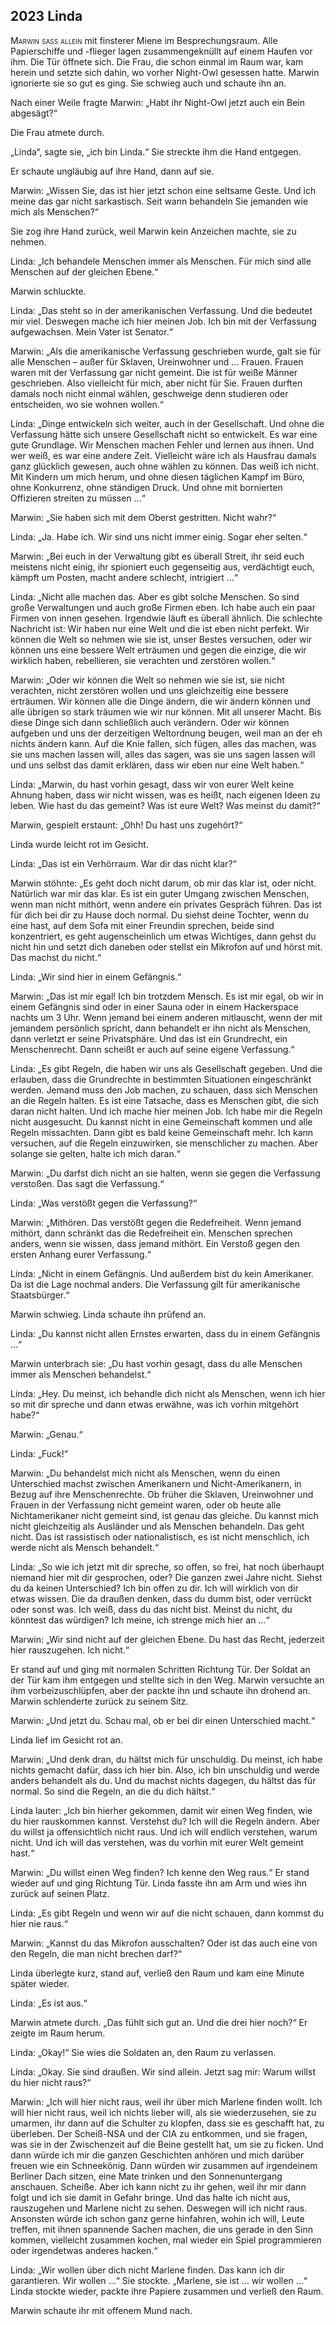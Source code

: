 ## **2023** Linda

<span style="font-variant:small-caps;">Marwin saß allein</span> mit finsterer Miene im Besprechungsraum.
Alle Papierschiffe und -flieger lagen zusammengeknüllt auf einem Haufen vor ihm.
Die Tür öffnete sich.
Die Frau, die schon einmal im Raum war, kam herein und setzte sich dahin, wo vorher Night-Owl gesessen hatte.
Marwin ignorierte sie so gut es ging.
Sie schwieg auch und schaute ihn an.

Nach einer Weile fragte Marwin: „Habt ihr Night-Owl jetzt auch ein Bein abgesägt?“

Die Frau atmete durch.

„Linda“, sagte sie, „ich bin Linda.“
Sie streckte ihm die Hand entgegen.

Er schaute ungläubig auf ihre Hand, dann auf sie.

Marwin: „Wissen Sie, das ist hier jetzt schon eine seltsame Geste.
Und ich meine das gar nicht sarkastisch.
Seit wann behandeln Sie jemanden wie mich als Menschen?“

Sie zog ihre Hand zurück, weil Marwin kein Anzeichen machte, sie zu nehmen.

Linda: „Ich behandele Menschen immer als Menschen.
Für mich sind alle Menschen auf der gleichen Ebene.“

Marwin schluckte.

Linda: „Das steht so in der amerikanischen Verfassung.
Und die bedeutet mir viel.
Deswegen mache ich hier meinen Job.
Ich bin mit der Verfassung aufgewachsen.
Mein Vater ist Senator.“

Marwin: „Als die amerikanische Verfassung geschrieben wurde, galt sie für alle Menschen – außer für Sklaven, Ureinwohner und ... Frauen.
Frauen waren mit der Verfassung gar nicht gemeint.
Die ist für weiße Männer geschrieben.
Also vielleicht für mich, aber nicht für Sie.
Frauen durften damals noch nicht einmal wählen, geschweige denn studieren oder entscheiden, wo sie wohnen wollen.“

Linda: „Dinge entwickeln sich weiter, auch in der Gesellschaft.
Und ohne die Verfassung hätte sich unsere Gesellschaft nicht so entwickelt.
Es war eine gute Grundlage.
Wir Menschen machen Fehler und lernen aus ihnen.
Und wer weiß, es war eine andere Zeit.
Vielleicht wäre ich als Hausfrau damals ganz glücklich gewesen, auch ohne wählen zu können.
Das weiß ich nicht.
Mit Kindern um mich herum, und ohne diesen täglichen Kampf im Büro, ohne Konkurrenz, ohne ständigen Druck.
Und ohne mit bornierten Offizieren streiten zu müssen ...“

Marwin: „Sie haben sich mit dem Oberst gestritten.
Nicht wahr?“

Linda: „Ja.
Habe ich.
Wir sind uns nicht immer einig.
Sogar eher selten.“

Marwin: „Bei euch in der Verwaltung gibt es überall Streit, ihr seid euch meistens nicht einig, ihr spioniert euch gegenseitig aus, verdächtigt euch, kämpft um Posten, macht andere schlecht, intrigiert ...“

Linda: „Nicht alle machen das.
Aber es gibt solche Menschen.
So sind große Verwaltungen und auch große Firmen eben.
Ich habe auch ein paar Firmen von innen gesehen.
Irgendwie läuft es überall ähnlich.
Die schlechte Nachricht ist: Wir haben nur eine Welt und die ist eben nicht perfekt.
Wir können die Welt so nehmen wie sie ist, unser Bestes versuchen, oder wir können uns eine bessere Welt erträumen und gegen die einzige, die wir wirklich haben, rebellieren, sie verachten und zerstören wollen.“

Marwin: „Oder wir können die Welt so nehmen wie sie ist, sie nicht verachten, nicht zerstören wollen und uns gleichzeitig eine bessere erträumen.
Wir können alle die Dinge ändern, die wir ändern können und alle übrigen so stark träumen wie wir nur können.
Mit all unserer Macht.
Bis diese Dinge sich dann schließlich auch verändern.
Oder wir können aufgeben und uns der derzeitigen Weltordnung beugen, weil man an der eh nichts ändern kann.
Auf die Knie fallen, sich fügen, alles das machen, was sie uns machen lassen will, alles das sagen, was sie uns sagen lassen will und uns selbst das damit erklären, dass wir eben nur eine Welt haben.“

Linda: „Marwin, du hast vorhin gesagt, dass wir von eurer Welt keine Ahnung haben, dass wir nicht wissen, was es heißt, nach eigenen Ideen zu leben.
Wie hast du das gemeint?
Was ist eure Welt?
Was meinst du damit?“

Marwin, gespielt erstaunt: „Ohh!
Du hast uns zugehört?“

Linda wurde leicht rot im Gesicht.

Linda: „Das ist ein Verhörraum. War dir das nicht klar?“

Marwin stöhnte: „Es geht doch nicht darum, ob mir das klar ist, oder nicht.
Natürlich war mir das klar.
Es ist ein guter Umgang zwischen Menschen, wenn man nicht mithört, wenn andere ein privates Gespräch führen.
Das ist für dich bei dir zu Hause doch normal.
Du siehst deine Tochter, wenn du eine hast, auf dem Sofa mit einer Freundin sprechen, beide sind konzentriert, es geht augenscheinlich um etwas Wichtiges, dann gehst du nicht hin und setzt dich daneben oder stellst ein Mikrofon auf und hörst mit.
Das machst du nicht.“

Linda: „Wir sind hier in einem Gefängnis.“

Marwin: „Das ist mir egal!
Ich bin trotzdem Mensch.
Es ist mir egal, ob wir in einem Gefängnis sind oder in einer Sauna oder in einem Hackerspace nachts um 3 Uhr.
Wenn jemand bei einem anderen mitlauscht, wenn der mit jemandem persönlich spricht, dann behandelt er ihn nicht als Menschen, dann verletzt er seine Privatsphäre.
Und das ist ein Grundrecht, ein Menschenrecht.
Dann scheißt er auch auf seine eigene Verfassung.“

Linda: „Es gibt Regeln, die haben wir uns als Gesellschaft gegeben.
Und die erlauben, dass die Grundrechte in bestimmten Situationen eingeschränkt werden.
Jemand muss den Job machen, zu schauen, dass sich Menschen an die Regeln halten.
Es ist eine Tatsache, dass es Menschen gibt, die sich daran nicht halten.
Und ich mache hier meinen Job.
Ich habe mir die Regeln nicht ausgesucht.
Du kannst nicht in eine Gemeinschaft kommen und alle Regeln missachten.
Dann gibt es bald keine Gemeinschaft mehr.
Ich kann versuchen, auf die Regeln einzuwirken, sie menschlicher zu machen.
Aber solange sie gelten, halte ich mich daran.“

Marwin: „Du darfst dich nicht an sie halten, wenn sie gegen die Verfassung verstoßen.
Das sagt die Verfassung.“

Linda: „Was verstößt gegen die Verfassung?“

Marwin: „Mithören.
Das verstößt gegen die Redefreiheit.
Wenn jemand mithört, dann schränkt das die Redefreiheit ein.
Menschen sprechen anders, wenn sie wissen, dass jemand mithört.
Ein Verstoß gegen den ersten Anhang eurer Verfassung.“

Linda: „Nicht in einem Gefängnis.
Und außerdem bist du kein Amerikaner.
Da ist die Lage nochmal anders.
Die Verfassung gilt für amerikanische Staatsbürger.“

Marwin schwieg.
Linda schaute ihn prüfend an.

Linda: „Du kannst nicht allen Ernstes erwarten, dass du in einem Gefängnis ...“

Marwin unterbrach sie: „Du hast vorhin gesagt, dass du alle Menschen immer als Menschen behandelst.“

Linda: „Hey.
Du meinst, ich behandle dich nicht als Menschen, wenn ich hier so mit dir spreche und dann etwas erwähne, was ich vorhin mitgehört habe?“

Marwin: „Genau.“

Linda: „Fuck!“

Marwin: „Du behandelst mich nicht als Menschen, wenn du einen Unterschied machst zwischen Amerikanern und Nicht-Amerikanern, in Bezug auf ihre Menschenrechte.
Ob früher die Sklaven, Ureinwohner und Frauen in der Verfassung nicht gemeint waren, oder ob heute alle Nichtamerikaner nicht gemeint sind, ist genau das gleiche.
Du kannst mich nicht gleichzeitig als Ausländer und als Menschen behandeln.
Das geht nicht.
Das ist rassistisch oder nationalistisch, es ist nicht menschlich, ich werde nicht als Mensch behandelt.“

Linda: „So wie ich jetzt mit dir spreche, so offen, so frei, hat noch überhaupt niemand hier mit dir gesprochen, oder?
Die ganzen zwei Jahre nicht.
Siehst du da keinen Unterschied?
Ich bin offen zu dir.
Ich will wirklich von dir etwas wissen.
Die da draußen denken, dass du dumm bist, oder verrückt oder sonst was.
Ich weiß, dass du das nicht bist.
Meinst du nicht, du könntest das würdigen?
Ich meine, ich strenge mich hier an ...“

Marwin: „Wir sind nicht auf der gleichen Ebene.
Du hast das Recht, jederzeit hier rauszugehen.
Ich nicht.“

Er stand auf und ging mit normalen Schritten Richtung Tür.
Der Soldat an der Tür kam ihm entgegen und stellte sich in den Weg.
Marwin versuchte an ihm vorbeizuschlüpfen, aber der packte ihn und schaute ihn drohend an.
Marwin schlenderte zurück zu seinem Sitz.

Marwin: „Und jetzt du.
Schau mal, ob er bei dir einen Unterschied macht.“

Linda lief im Gesicht rot an.

Marwin: „Und denk dran, du hältst mich für unschuldig.
Du meinst, ich habe nichts gemacht dafür, dass ich hier bin.
Also, ich bin unschuldig und werde anders behandelt als du.
Und du machst nichts dagegen, du hältst das für normal.
So sind die Regeln, an die du dich hältst.“

Linda lauter: „Ich bin hierher gekommen, damit wir einen Weg finden, wie du hier rauskommen kannst.
Verstehst du?
Ich will die Regeln ändern.
Aber du willst ja offensichtlich nicht raus.
Und ich will endlich verstehen, warum nicht.
Und ich will das verstehen, was du vorhin mit eurer Welt gemeint hast.“

Marwin: „Du willst einen Weg finden?
Ich kenne den Weg raus.“ Er stand wieder auf und ging Richtung Tür.
Linda fasste ihn am Arm und wies ihn zurück auf seinen Platz.

Linda: „Es gibt Regeln und wenn wir auf die nicht schauen, dann kommst du hier nie raus.“ 

Marwin: „Kannst du das Mikrofon ausschalten?
Oder ist das auch eine von den Regeln, die man nicht brechen darf?“

Linda überlegte kurz, stand auf, verließ den Raum und kam eine Minute später wieder.

Linda: „Es ist aus.“

Marwin atmete durch.
„Das fühlt sich gut an.
Und die drei hier noch?“ Er zeigte im Raum herum.

Linda: „Okay!“ Sie wies die Soldaten an, den Raum zu verlassen.

Linda: „Okay.
Sie sind draußen.
Wir sind allein.
Jetzt sag mir: Warum willst du hier nicht raus?“

Marwin: „Ich will hier nicht raus, weil ihr über mich Marlene finden wollt.
Ich will hier nicht raus, weil ich nichts lieber will, als sie wiederzusehen, sie zu umarmen, ihr dann auf die Schulter zu klopfen, dass sie es geschafft hat, zu überleben.
Der Scheiß-NSA und der CIA zu entkommen, und sie fragen, was sie in der Zwischenzeit auf die Beine gestellt hat, um sie zu ficken.
Und dann würde ich mir die ganzen Geschichten anhören und mich darüber freuen wie ein Schneekönig.
Dann würden wir zusammen auf irgendeinem Berliner Dach sitzen, eine Mate trinken und den Sonnenuntergang anschauen.
Scheiße.
Aber ich kann nicht zu ihr gehen, weil ihr mir dann folgt und ich sie damit in Gefahr bringe.
Und das halte ich nicht aus, rauszugehen und Marlene nicht zu sehen.
Deswegen will ich nicht raus.
Ansonsten würde ich schon ganz gerne hinfahren, wohin ich will, Leute treffen, mit ihnen spannende Sachen machen, die uns gerade in den Sinn kommen, vielleicht zusammen kochen, mal wieder ein Spiel programmieren oder irgendetwas anderes hacken.“

Linda: „Wir wollen über dich nicht Marlene finden.
Das kann ich dir garantieren.
Wir wollen ...“ Sie stockte.
„Marlene, sie ist … wir wollen ...“ Linda stockte wieder, packte ihre Papiere zusammen und verließ den Raum.

Marwin schaute ihr mit offenem Mund nach.
